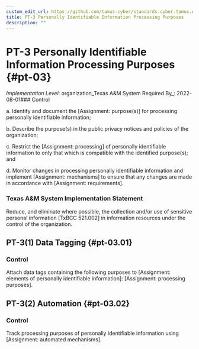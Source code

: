 ```yaml
---
custom_edit_url: https://github.com/tamus-cyber/standards.cyber.tamus.edu/tree/main/static/content/tamus.edu/TAMUS_profile.xml
title: PT-3 Personally Identifiable Information Processing Purposes
description: ""
---
```


# PT-3 Personally Identifiable Information Processing Purposes {#pt-03}

_Implementation Level_: organization_Texas A&M System Required By_: 2022-08-01### Control

a. Identify and document the [Assignment: purpose(s)] for processing personally identifiable information;

b. Describe the purpose(s) in the public privacy notices and policies of the organization;

c. Restrict the [Assignment: processing] of personally identifiable information to only that which is compatible with the identified purpose(s); and

d. Monitor changes in processing personally identifiable information and implement [Assignment: mechanisms] to ensure that any changes are made in accordance with [Assignment: requirements].

### Texas A&M System Implementation Statement

Reduce, and eliminate where possible, the collection and/or use of sensitive personal information [TxBCC 521.002] in information resources under the control of the organization.

## PT-3(1) Data Tagging {#pt-03.01}

### Control

Attach data tags containing the following purposes to [Assignment: elements of personally identifiable information]: [Assignment: processing purposes].

## PT-3(2) Automation {#pt-03.02}

### Control

Track processing purposes of personally identifiable information using [Assignment: automated mechanisms].

